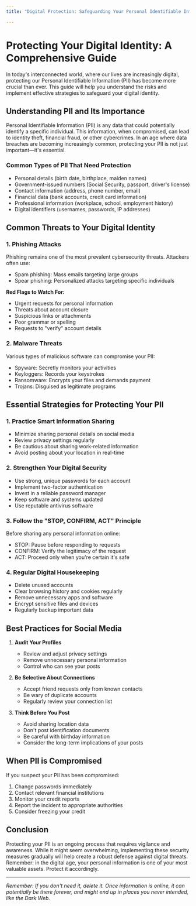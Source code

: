 ```yaml
---
title: "Digital Protection: Safeguarding Your Personal Identifiable Information (PII)"

---
```


# Protecting Your Digital Identity: A Comprehensive Guide

In today's interconnected world, where our lives are increasingly digital, protecting our Personal Identifiable Information (PII) has become more crucial than ever. This guide will help you understand the risks and implement effective strategies to safeguard your digital identity.

## Understanding PII and Its Importance

Personal Identifiable Information (PII) is any data that could potentially identify a specific individual. This information, when compromised, can lead to identity theft, financial fraud, or other cybercrimes. In an age where data breaches are becoming increasingly common, protecting your PII is not just important—it's essential.

### Common Types of PII That Need Protection

- Personal details (birth date, birthplace, maiden names)
- Government-issued numbers (Social Security, passport, driver's license)
- Contact information (address, phone number, email)
- Financial data (bank accounts, credit card information)
- Professional information (workplace, school, employment history)
- Digital identifiers (usernames, passwords, IP addresses)

## Common Threats to Your Digital Identity

### 1. Phishing Attacks
Phishing remains one of the most prevalent cybersecurity threats. Attackers often use:
- Spam phishing: Mass emails targeting large groups
- Spear phishing: Personalized attacks targeting specific individuals

**Red Flags to Watch For:**
- Urgent requests for personal information
- Threats about account closure
- Suspicious links or attachments
- Poor grammar or spelling
- Requests to "verify" account details

### 2. Malware Threats
Various types of malicious software can compromise your PII:
- Spyware: Secretly monitors your activities
- Keyloggers: Records your keystrokes
- Ransomware: Encrypts your files and demands payment
- Trojans: Disguised as legitimate programs

## Essential Strategies for Protecting Your PII

### 1. Practice Smart Information Sharing
- Minimize sharing personal details on social media
- Review privacy settings regularly
- Be cautious about sharing work-related information
- Avoid posting about your location in real-time

### 2. Strengthen Your Digital Security
- Use strong, unique passwords for each account
- Implement two-factor authentication
- Invest in a reliable password manager
- Keep software and systems updated
- Use reputable antivirus software

### 3. Follow the "STOP, CONFIRM, ACT" Principle
Before sharing any personal information online:
- STOP: Pause before responding to requests
- CONFIRM: Verify the legitimacy of the request
- ACT: Proceed only when you're certain it's safe

### 4. Regular Digital Housekeeping
- Delete unused accounts
- Clear browsing history and cookies regularly
- Remove unnecessary apps and software
- Encrypt sensitive files and devices
- Regularly backup important data

## Best Practices for Social Media

1. **Audit Your Profiles**
   - Review and adjust privacy settings
   - Remove unnecessary personal information
   - Control who can see your posts

2. **Be Selective About Connections**
   - Accept friend requests only from known contacts
   - Be wary of duplicate accounts
   - Regularly review your connection list

3. **Think Before You Post**
   - Avoid sharing location data
   - Don't post identification documents
   - Be careful with birthday information
   - Consider the long-term implications of your posts

## When PII is Compromised

If you suspect your PII has been compromised:
1. Change passwords immediately
2. Contact relevant financial institutions
3. Monitor your credit reports
4. Report the incident to appropriate authorities
5. Consider freezing your credit

## Conclusion

Protecting your PII is an ongoing process that requires vigilance and awareness. While it might seem overwhelming, implementing these security measures gradually will help create a robust defense against digital threats. Remember: in the digital age, your personal information is one of your most valuable assets. Protect it accordingly.

---

*Remember: If you don't need it, delete it. Once information is online, it can potentially be there forever, and might end up in places you never intended, like the Dark Web.*
